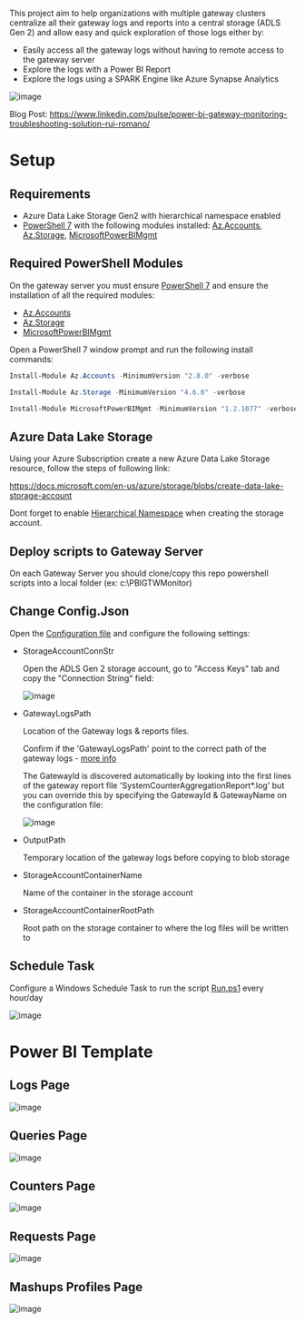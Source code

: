 This project aim to help organizations with multiple gateway clusters centralize all their gateway logs and reports into a central storage (ADLS Gen 2) and allow easy and quick exploration of those logs either by:

- Easily access all the gateway logs without having to remote access to the gateway server
- Explore the logs with a Power BI Report
- Explore the logs using a SPARK Engine like Azure Synapse Analytics

![image](./Images/Architecture.png)

Blog Post: https://www.linkedin.com/pulse/power-bi-gateway-monitoring-troubleshooting-solution-rui-romano/ 

# Setup

## Requirements

- Azure Data Lake Storage Gen2 with hierarchical namespace enabled
- [PowerShell 7](https://docs.microsoft.com/en-us/powershell/scripting/install/installing-powershell-on-windows?view=powershell-7.2) with the following modules installed: [Az.Accounts](https://www.powershellgallery.com/packages/Az.Accounts), [Az.Storage](https://www.powershellgallery.com/packages/Az.Storage), [MicrosoftPowerBIMgmt](https://www.powershellgallery.com/packages/MicrosoftPowerBIMgmt)

## Required PowerShell Modules

On the gateway server you must ensure [PowerShell 7](https://docs.microsoft.com/en-us/powershell/scripting/install/installing-powershell-on-windows?view=powershell-7.2) and ensure the installation of all the required modules: 
- [Az.Accounts](https://www.powershellgallery.com/packages/Az.Accounts)
- [Az.Storage](https://www.powershellgallery.com/packages/Az.Storage)
- [MicrosoftPowerBIMgmt](https://www.powershellgallery.com/packages/MicrosoftPowerBIMgmt)

Open a PowerShell 7 window prompt and run the following install commands:

```powershell
Install-Module Az.Accounts -MinimumVersion "2.8.0" -verbose

Install-Module Az.Storage -MinimumVersion "4.6.0" -verbose

Install-Module MicrosoftPowerBIMgmt -MinimumVersion "1.2.1077" -verbose
```

## Azure Data Lake Storage

Using your Azure Subscription create a new Azure Data Lake Storage resource, follow the steps of following link:

https://docs.microsoft.com/en-us/azure/storage/blobs/create-data-lake-storage-account

Dont forget to enable [Hierarchical Namespace](https://docs.microsoft.com/en-us/azure/storage/blobs/create-data-lake-storage-account#enable-the-hierarchical-namespace) when creating the storage account.

## Deploy scripts to Gateway Server

On each Gateway Server you should clone/copy this repo powershell scripts into a local folder (ex: c:\PBIGTWMonitor)

## Change Config.Json

Open the [Configuration file](.\Config.json) and configure the following settings:

- StorageAccountConnStr
  
  Open the ADLS Gen 2 storage account, go to "Access Keys" tab and copy the "Connection String" field:

  ![image](./Images/AzurePortal_StorageConnStr.png)

- GatewayLogsPath
  
  Location of the Gateway logs & reports files.

  Confirm if the 'GatewayLogsPath' point to the correct path of the gateway logs - [more info](https://docs.microsoft.com/en-us/data-integration/gateway/service-gateway-log-files)

  The GatewayId is discovered automatically by looking into the first lines of the gateway report file 'SystemCounterAggregationReport*.log' but you can override this by specifying the GatewayId & GatewayName on the configuration file:

  ![image](./Images/ConfigFile_PathProperty.png)

- OutputPath

    Temporary location of the gateway logs before copying to blob storage

- StorageAccountContainerName

    Name of the container in the storage account

- StorageAccountContainerRootPath

    Root path on the storage container to where the log files will be written to

## Schedule Task

Configure a Windows Schedule Task to run the script [Run.ps1](./Run.ps1) every hour/day

![image](./Images/Setup_ScheduleTask.png)

# Power BI Template

## Logs Page

![image](./Images/PBI_LogPage.png)

## Queries Page

![image](./Images/PBI_QueriesPage.png)

## Counters Page

![image](./Images/PBI_Counters.png)

## Requests Page

![image](./Images/PBI_RequestsPage.png)

## Mashups Profiles Page

![image](./Images/PBI_MashupProfiles.png)